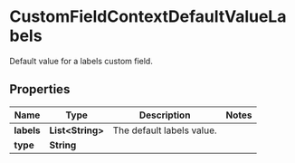 

# CustomFieldContextDefaultValueLabels

Default value for a labels custom field.

## Properties

| Name | Type | Description | Notes |
|------------ | ------------- | ------------- | -------------|
|**labels** | **List&lt;String&gt;** | The default labels value. |  |
|**type** | **String** |  |  |



